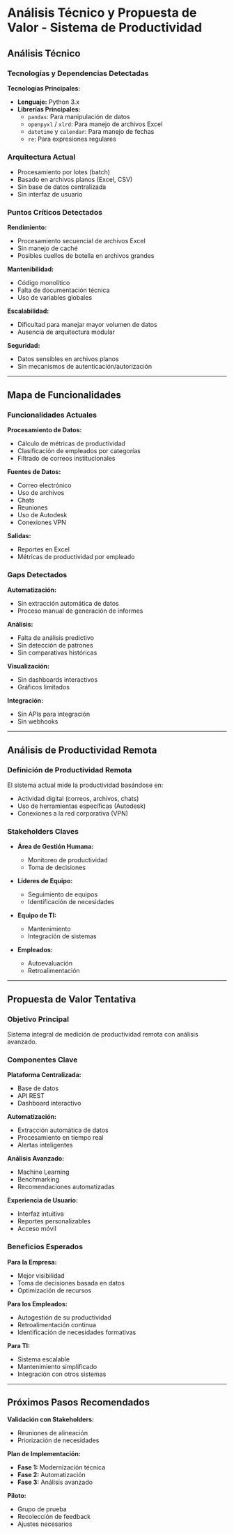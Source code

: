 # Análisis Técnico y Propuesta de Valor - Sistema de Productividad

## Análisis Técnico

### Tecnologías y Dependencias Detectadas

**Tecnologías Principales:**

- **Lenguaje:** Python 3.x  
- **Librerías Principales:**
  - `pandas`: Para manipulación de datos
  - `openpyxl` / `xlrd`: Para manejo de archivos Excel
  - `datetime` y `calendar`: Para manejo de fechas
  - `re`: Para expresiones regulares

### Arquitectura Actual

- Procesamiento por lotes (batch)
- Basado en archivos planos (Excel, CSV)
- Sin base de datos centralizada
- Sin interfaz de usuario

### Puntos Críticos Detectados

**Rendimiento:**
- Procesamiento secuencial de archivos Excel
- Sin manejo de caché
- Posibles cuellos de botella en archivos grandes

**Mantenibilidad:**
- Código monolítico
- Falta de documentación técnica
- Uso de variables globales

**Escalabilidad:**
- Dificultad para manejar mayor volumen de datos
- Ausencia de arquitectura modular

**Seguridad:**
- Datos sensibles en archivos planos
- Sin mecanismos de autenticación/autorización

---

## Mapa de Funcionalidades

### Funcionalidades Actuales

**Procesamiento de Datos:**
- Cálculo de métricas de productividad
- Clasificación de empleados por categorías
- Filtrado de correos institucionales

**Fuentes de Datos:**
- Correo electrónico
- Uso de archivos
- Chats
- Reuniones
- Uso de Autodesk
- Conexiones VPN

**Salidas:**
- Reportes en Excel
- Métricas de productividad por empleado

### Gaps Detectados

**Automatización:**
- Sin extracción automática de datos
- Proceso manual de generación de informes

**Análisis:**
- Falta de análisis predictivo
- Sin detección de patrones
- Sin comparativas históricas

**Visualización:**
- Sin dashboards interactivos
- Gráficos limitados

**Integración:**
- Sin APIs para integración
- Sin webhooks

---

## Análisis de Productividad Remota

### Definición de Productividad Remota

El sistema actual mide la productividad basándose en:

- Actividad digital (correos, archivos, chats)
- Uso de herramientas específicas (Autodesk)
- Conexiones a la red corporativa (VPN)

### Stakeholders Claves

- **Área de Gestión Humana:**
  - Monitoreo de productividad
  - Toma de decisiones

- **Líderes de Equipo:**
  - Seguimiento de equipos
  - Identificación de necesidades

- **Equipo de TI:**
  - Mantenimiento
  - Integración de sistemas

- **Empleados:**
  - Autoevaluación
  - Retroalimentación

---

## Propuesta de Valor Tentativa

### Objetivo Principal

Sistema integral de medición de productividad remota con análisis avanzado.

### Componentes Clave

**Plataforma Centralizada:**
- Base de datos
- API REST
- Dashboard interactivo

**Automatización:**
- Extracción automática de datos
- Procesamiento en tiempo real
- Alertas inteligentes

**Análisis Avanzado:**
- Machine Learning
- Benchmarking
- Recomendaciones automatizadas

**Experiencia de Usuario:**
- Interfaz intuitiva
- Reportes personalizables
- Acceso móvil

### Beneficios Esperados

**Para la Empresa:**
- Mejor visibilidad
- Toma de decisiones basada en datos
- Optimización de recursos

**Para los Empleados:**
- Autogestión de su productividad
- Retroalimentación continua
- Identificación de necesidades formativas

**Para TI:**
- Sistema escalable
- Mantenimiento simplificado
- Integración con otros sistemas

---

## Próximos Pasos Recomendados

**Validación con Stakeholders:**
- Reuniones de alineación
- Priorización de necesidades

**Plan de Implementación:**
- **Fase 1:** Modernización técnica
- **Fase 2:** Automatización
- **Fase 3:** Análisis avanzado

**Piloto:**
- Grupo de prueba
- Recolección de feedback
- Ajustes necesarios
